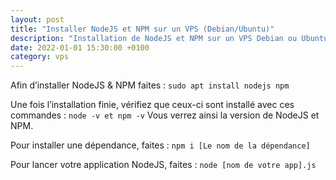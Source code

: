 ```yaml
---
layout: post
title: "Installer NodeJS et NPM sur un VPS (Debian/Ubuntu)"
description: "Installation de NodeJS et NPM sur un VPS Debian ou Ubuntu"
date: 2022-01-01 15:30:00 +0100
category: vps
---
```


Afin d’installer NodeJS & NPM faites : 
```sudo apt install nodejs npm```

Une fois l’installation finie, vérifiez que ceux-ci sont installé avec ces commandes : `node -v et npm -v`
Vous verrez ainsi la version de NodeJS et NPM.

Pour installer une dépendance, faites : `npm i [Le nom de la dépendance]`

Pour lancer votre application NodeJS, faites : `node [nom de votre app].js`
